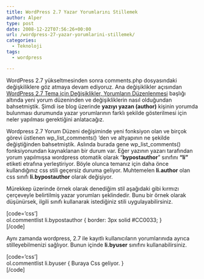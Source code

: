 ```yaml
---
title: WordPress 2.7 Yazar Yorumlarını Stillemek
author: Alper
type: post
date: 2008-12-22T07:56:26+00:00
url: /wordpress-27-yazar-yorumlarini-stillemek/
categories:
  - Teknoloji
tags:
  - wordpress

---
```

WordPress 2.7 yükseltmesinden sonra comments.php dosyasındaki değişkiliklere göz atmaya devam ediyoruz. Ana değişiklikler açısından [WordPress 2.7 Tema için Değişiklikler, Yorumların Düzenlenmesi][1] başlığı altında yeni yorum düzeninden ve değişikliklerin nasıl olduğundan bahsetmiştik. Şimdi ise blog üzerinde **yazıyı yazan (author)** kişinin yorumda bulunması durumunda yazar yorumlarının farklı şekilde gösterilmesi için neler yapılması gerektiğini anlatacağız.  
<!--more-->

  
Wordpress 2.7 Yorum Düzeni değişiminde yeni fonksiyon olan ve birçok görevi üstlenen wp\_list\_comments() &#8216;den ve altyapının ne şekilde değiştiğinden bahsetmiştik. Aslında burada gene wp\_list\_comments() fonksiyonundan kaynaklanan bir durum var. Eğer yazının yazarı tarafından yorum yapılmışsa wordpress otomatik olarak &#8220;**bypostauthor**&#8221; sınıfını **&#8220;li&#8221;** etiketi etrafına yerleştiriyor. Böyle olunca temanız için daha önce kullandığınız css stili geçersiz duruma geliyor. Muhtemelen **li.author** olan css sınıfı **li.bypostauthor** olarak değişiyor. 

Mürekkep üzerinde örnek olarak denediğim stil aşağıdaki gibi kırmızı çerçeveyle belirtilmiş yazar yorumları şeklindedir. Bunu bir örnek olarak düşünürsek, ilgili sınıfı kullanarak istediğiniz stili uygulayabilirsiniz. 

[code=&#8217;css&#8217;]  
ol.commentlist li.bypostauthor { border: 3px solid #CC0033; }  
[/code]

Aynı zamanda wordpress, 2.7 ile kayıtlı kullanıcıların yorumlarınıda ayrıca stilleyebilmenizi sağlıyor. Bunun içinde **li.byuser** sınıfını kullanabilirsiniz. 

[code=&#8217;css&#8217;]  
ol.commentlist li.byuser { Buraya Css geliyor. }  
[/code]

 [1]: https://www.murekkep.org/wordpress-27-tema-icin-degisiklikler-yorumlarin-duzenlenmesi-608
